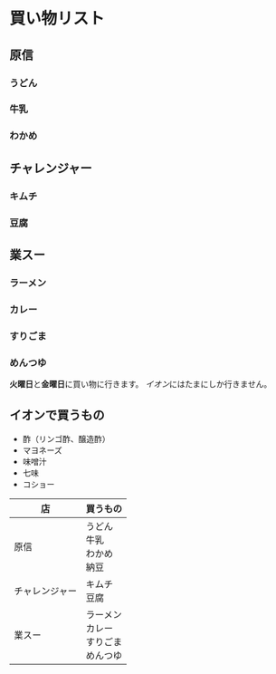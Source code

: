 # 買い物リスト
## 原信
### うどん
### 牛乳
### わかめ
## チャレンジャー
### キムチ
### 豆腐
## 業スー
### ラーメン
### カレー
### すりごま
### めんつゆ

**火曜日**と**金曜日**に買い物に行きます。
*イオン*にはたまにしか行きません。
## イオンで買うもの
- 酢（リンゴ酢、醸造酢）
- マヨネーズ
- 味噌汁
- 七味
- コショー

|店        |買うもの
|--|--
|原信      |うどん<br>牛乳<br>わかめ<br>納豆
|チャレンジャー|キムチ<br>豆腐
|業スー    |ラーメン<br>カレー<br>すりごま<br>めんつゆ

